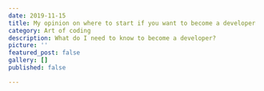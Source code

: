 ```yaml
---
date: 2019-11-15
title: My opinion on where to start if you want to become a developer
category: Art of coding
description: What do I need to know to become a developer?
picture: ''
featured_post: false
gallery: []
published: false

---
```

